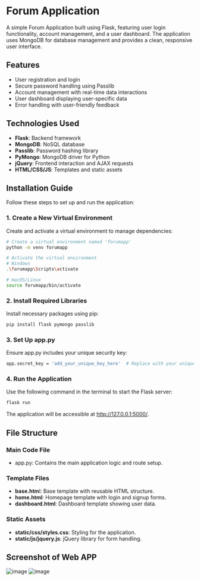 # Forum Application
A simple Forum Application built using Flask, featuring user login functionality, account management, and a user dashboard. The application uses MongoDB for database management and provides a clean, responsive user interface.

## Features
 - User registration and login
 - Secure password handling using Passlib
 - Account management with real-time data interactions
 - User dashboard displaying user-specific data
 - Error handling with user-friendly feedback

## Technologies Used
 - **Flask**: Backend framework
 - **MongoDB**: NoSQL database
 - **Passlib**: Password hashing library
 - **PyMongo**: MongoDB driver for Python
 - **jQuery**: Frontend interaction and AJAX requests
 - **HTML/CSS/JS**: Templates and static assets

## Installation Guide
Follow these steps to set up and run the application:

### 1. Create a New Virtual Environment
Create and activate a virtual environment to manage dependencies:
```bash
# Create a virtual environment named 'forumapp'
python -m venv forumapp

# Activate the virtual environment
# Windows
.\forumapp\Scripts\activate

# macOS/Linux
source forumapp/bin/activate
```

### 2. Install Required Libraries
Install necessary packages using pip:
```bash
pip install flask pymongo passlib
```

### 3. Set Up app.py
Ensure app.py includes your unique security key:
```bash
app.secret_key = 'add_your_unique_key_here'  # Replace with your unique key
```

### 4. Run the Application
Use the following command in the terminal to start the Flask server:
```bash
flask run
```
The application will be accessible at http://127.0.0.1:5000/.

## File Structure
### Main Code File
 - app.py: Contains the main application logic and route setup.

### Template Files
 - **base.htm**l: Base template with reusable HTML structure.
 - **home.html**: Homepage template with login and signup forms.
 - **dashboard.html**: Dashboard template showing user data.

### Static Assets
 - **static/css/styles.css**: Styling for the application.
 - **static/js/jquery.js**: jQuery library for form handling.

## Screenshot of Web APP
![image](https://github.com/user-attachments/assets/02ee7f22-edfe-4535-9e45-78c7bba58c93)
![image](https://github.com/user-attachments/assets/4d064e18-70c0-4dc1-b9cc-f9ffd35b281f)
